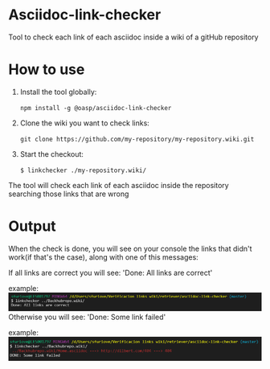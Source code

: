 # Asciidoc-link-checker
Tool to check each link of each asciidoc inside a wiki of a gitHub repository
# How to use

1. Install the tool globally:

	`npm install -g @oasp/asciidoc-link-checker`

2. Clone the wiki you want to check links:

	`git clone https://github.com/my-repository/my-repository.wiki.git`

3. Start the checkout:

	`$ linkchecker ./my-repository.wiki/`

The tool will check each link of each asciidoc inside the repository searching those links that are wrong

# Output
When the check is done, you will see on your console the links that didn't work(if that's the case), along with one of this messages:

If all links are correct you will see:
'Done: All links are correct'

example:
![broken img](/images/correct.PNG)
Otherwise you will see:
'Done: Some link failed' 

example:
![broken img](/images/incorrect.PNG)
